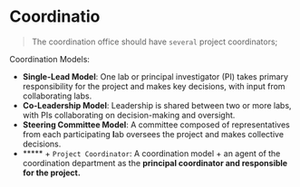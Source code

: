# Coordinatio

> The coordination office should have `several` project coordinators;
>

Coordination Models:

- **Single-Lead Model**: One lab or principal investigator (PI) takes primary responsibility for the project and makes key decisions, with input from collaborating labs.
- **Co-Leadership Model**: Leadership is shared between two or more labs, with PIs collaborating on decision-making and oversight.
- **Steering Committee Model**: A committee composed of representatives from each participating **l**ab oversees the project and makes collective decisions.
- ***** + `Project Coordinator`:  A coordination model + an agent of the coordination department as the **principal coordinator and responsible for the project.**
